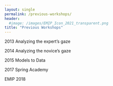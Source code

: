 ```yaml
---
layout: single
permalink: /previous-workshops/
header:
  #image: /images/EMIP_Icon_2021_transparent.png
title: "Previous Workshops"
---
```

2013 Analyzing the expert’s gaze

2014 Analyzing the novice’s gaze

2015 Models to Data

2017 Spring Academy

EMIP 2018
